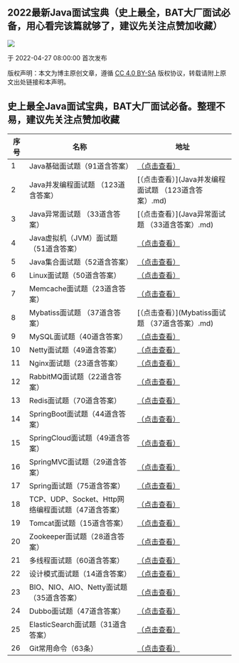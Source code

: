 ## 2022最新Java面试宝典（史上最全，BAT大厂面试必备，用心看完该篇就够了，建议先关注点赞加收藏）

![](https://csdnimg.cn/release/blogv2/dist/pc/img/original.png)

于 2022-04-27 08:00:00 首次发布

版权声明：本文为博主原创文章，遵循 [CC 4.0 BY-SA](http://creativecommons.org/licenses/by-sa/4.0/) 版权协议，转载请附上原文出处链接和本声明。

## **史上最全Java面试宝典，BAT大厂面试必备。整理不易，建议先关注点赞加收藏**

| 序号 | 名称 | 地址 |
| --- | --- | --- |
| 1 | Java基础面试题（91道含答案） | [（点击查看）](Java基础面试题（91道含答案）.md) |
| 2 | Java并发编程面试题 （123道含答案） | [（点击查看）](Java并发编程面试题 （123道含答案）.md) |
| 3 | Java异常面试题 （33道含答案） | [（点击查看）](Java异常面试题 （33道含答案）.md) |
| 4 | Java虚拟机（JVM）面试题（51道含答案） | [（点击查看）](Java虚拟机（JVM）面试题（51道含答案）.md) |
| 5 | Java集合面试题（52道含答案） | [（点击查看）](Java集合面试题（52道含答案）.md) |
| 6 | Linux面试题（50道含答案） | [（点击查看）](Linux面试题（50道含答案）.md) |
| 7 | Memcache面试题（23道含答案） | [（点击查看）](Memcache面试题（23道含答案）.md) |
| 8 | Mybatiss面试题 （37道含答案） | [（点击查看）](Mybatiss面试题 （37道含答案）.md) |
| 9 | MySQL面试题（40道含答案） | [（点击查看）](MySQL面试题（40道含答案）.md) |
| 10 | Netty面试题（49道含答案） | [（点击查看）](Netty面试题（49道含答案）.md) |
| 11 | Nginx面试题（23道含答案） | [（点击查看）](Nginx面试题（23道含答案）.md) |
| 12 | RabbitMQ面试题（22道含答案） | [（点击查看）](RabbitMQ面试题（22道含答案）.md) |
| 13 | Redis面试题（70道含答案） | [（点击查看）](Redis面试题（70道含答案）.md) |
| 14 | SpringBoot面试题（44道含答案） | [（点击查看）](SpringBoot面试题（44道含答案）.md) |
| 15 | SpringCloud面试题（49道含答案） | [（点击查看）](SpringCloud面试题（49道含答案）.md) |
| 16 | SpringMVC面试题（29道含答案） | [（点击查看）](SpringMVC面试题（29道含答案）.md) |
| 17 | Spring面试题（75道含答案） | [（点击查看）](Spring面试题（75道含答案）.md) |
| 18 | TCP、UDP、Socket、Http网络编程面试题（47道含答案） | [（点击查看）](TCP、UDP、Socket、Http网络编程面试题（47道含答案）.md) |
| 19 | Tomcat面试题（15道含答案） | [（点击查看）](Tomcat面试题（15道含答案）.md) |
| 20 | Zookeeper面试题（28道含答案） | [（点击查看）](Zookeeper面试题（28道含答案）.md) |
| 21 | 多线程面试题（60道含答案） | [（点击查看）](多线程面试题（60道含答案）.md) |
| 22 | 设计模式面试题（14道含答案） | [（点击查看）](设计模式面试题（14道含答案）.md) |
| 23 | BIO、NIO、AIO、Netty面试题（35道含答案） | [（点击查看）](BIO、NIO、AIO、Netty面试题（35道含答案）.md) |
| 24 | Dubbo面试题（47道含答案） | [（点击查看）](Dubbo面试题（47道含答案）.md) |
| 25 | ElasticSearch面试题（31道含答案） | [（点击查看）](ElasticSearch面试题（31道含答案）.md) |
| 26 | Git常用命令（63条） | [（点击查看）](Git常用命令（63条）.md) |